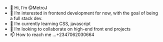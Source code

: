 - 👋 Hi, I’m @MetroJ
- 👀 I’m interested in frontend development for now, with the goal of being a full stack dev.
- 🌱 I’m currently learning CSS, javascript
- 💞️ I’m looking to collaborate on high-end front end projects
- 📫 How to reach me ...+2347062030664

<!---
MetroJ/MetroJ is a ✨ special ✨ repository because its `README.md` (this file) appears on your GitHub profile.
You can click the Preview link to take a look at your changes.
--->
